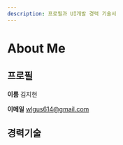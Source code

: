 ```yaml
---
description: 프로필과 UI개발 경력 기술서
---
```


# About Me

## 프로필

**이름** 김지현

**이메일** wlgus614@gmail.com

## 경력기술





